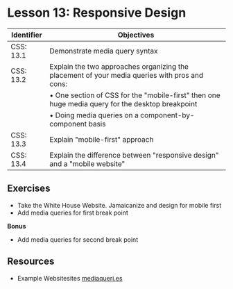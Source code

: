 # Lesson 13: Responsive Design

Identifier   | Objectives
-------------|------------
CSS: 13.1    | Demonstrate media query syntax
CSS: 13.2    | Explain the two approaches organizing the placement of your media queries with pros and cons:
             | &bull; One section of CSS for the "mobile-first" then one huge media query for the desktop breakpoint
             | &bull; Doing media queries on a component-by-component basis
CSS: 13.3    | Explain "mobile-first" approach
CSS: 13.4    | Explain the difference between "responsive design" and a "mobile website"

## Exercises
- Take the White House Website. Jamaicanize and design for mobile first
- Add media queries for first break point

**Bonus**
- Add media queries for second break point


## Resources
- Example Websitesites [mediaqueri.es](http://mediaqueri.es/)
